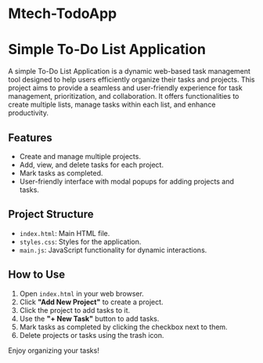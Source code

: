# Mtech-TodoApp

# Simple To-Do List Application

A simple To-Do List Application is a dynamic web-based task management tool designed to help users efficiently organize their tasks and projects. This project aims to provide a seamless and user-friendly experience for task management, prioritization, and collaboration. It offers functionalities to create multiple lists, manage tasks within each list, and enhance productivity.

## Features

- Create and manage multiple projects.
- Add, view, and delete tasks for each project.
- Mark tasks as completed.
- User-friendly interface with modal popups for adding projects and tasks.

## Project Structure

- `index.html`: Main HTML file.
- `styles.css`: Styles for the application.
- `main.js`: JavaScript functionality for dynamic interactions.

## How to Use

1. Open `index.html` in your web browser.
2. Click **"Add New Project"** to create a project.
3. Click the project to add tasks to it.
4. Use the **"+ New Task"** button to add tasks.
5. Mark tasks as completed by clicking the checkbox next to them.
6. Delete projects or tasks using the trash icon.

Enjoy organizing your tasks!
